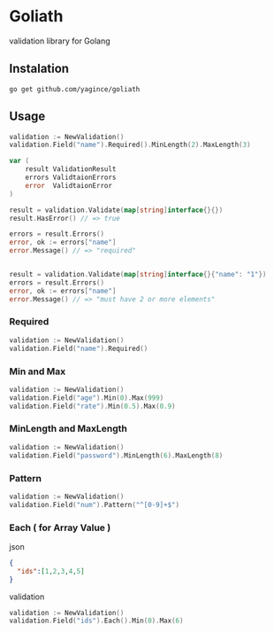 # Goliath

validation library for Golang

## Instalation

```
go get github.com/yagince/goliath
```

## Usage

```go
validation := NewValidation()
validation.Field("name").Required().MinLength(2).MaxLength(3)

var (
	result ValidationResult
	errors ValidtaionErrors
	error  ValidtaionError
)

result = validation.Validate(map[string]interface{}{})
result.HasError() // => true

errors = result.Errors()
error, ok := errors["name"]
error.Message() // => "required"


result = validation.Validate(map[string]interface{}{"name": "1"})
errors = result.Errors()
error, ok := errors["name"]
error.Message() // => "must have 2 or more elements"
```

### Required

```go
validation := NewValidation()
validation.Field("name").Required()
```

### Min and Max

```go
validation := NewValidation()
validation.Field("age").Min(0).Max(999)
validation.Field("rate").Min(0.5).Max(0.9)
```

### MinLength and MaxLength

```go
validation := NewValidation()
validation.Field("password").MinLength(6).MaxLength(8)
```

### Pattern

```go
validation := NewValidation()
validation.Field("num").Pattern("^[0-9]+$")
```

### Each ( for Array Value )

json
```json
{
  "ids":[1,2,3,4,5]
}
```
validation
```go
validation := NewValidation()
validation.Field("ids").Each().Min(0).Max(6)
```
